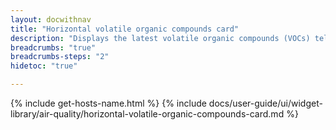```yaml
---
layout: docwithnav
title: "Horizontal volatile organic compounds card"
description: "Displays the latest volatile organic compounds (VOCs) telemetry in a scalable horizontal layout."
breadcrumbs: "true"
breadcrumbs-steps: "2"
hidetoc: "true"

---
```

{% include get-hosts-name.html %}
{% include docs/user-guide/ui/widget-library/air-quality/horizontal-volatile-organic-compounds-card.md %}
